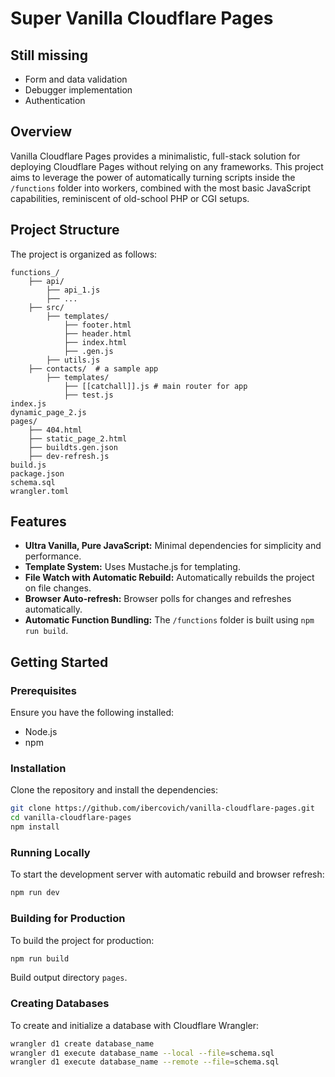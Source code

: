 # Super Vanilla Cloudflare Pages

## Still missing

- Form and data validation
- Debugger implementation
- Authentication

## Overview

Vanilla Cloudflare Pages provides a minimalistic, full-stack solution for deploying Cloudflare Pages without relying on any frameworks. This project aims to leverage the power of automatically turning scripts inside the `/functions` folder into workers, combined with the most basic JavaScript capabilities, reminiscent of old-school PHP or CGI setups.

## Project Structure

The project is organized as follows:

```
functions_/
    ├── api/
        ├── api_1.js
        ├── ...
    ├── src/
        ├── templates/
            ├── footer.html
            ├── header.html
            ├── index.html
            ├── .gen.js
        ├── utils.js
    ├── contacts/  # a sample app
        ├── templates/
            ├── [[catchall]].js # main router for app
            ├── test.js
index.js
dynamic_page_2.js
pages/
    ├── 404.html
    ├── static_page_2.html
    ├── buildts.gen.json
    ├── dev-refresh.js
build.js
package.json
schema.sql
wrangler.toml
```

## Features

- **Ultra Vanilla, Pure JavaScript:** Minimal dependencies for simplicity and performance.
- **Template System:** Uses Mustache.js for templating.
- **File Watch with Automatic Rebuild:** Automatically rebuilds the project on file changes.
- **Browser Auto-refresh:** Browser polls for changes and refreshes automatically.
- **Automatic Function Bundling:** The `/functions` folder is built using `npm run build`.

## Getting Started

### Prerequisites

Ensure you have the following installed:

- Node.js
- npm

### Installation

Clone the repository and install the dependencies:

```sh
git clone https://github.com/ibercovich/vanilla-cloudflare-pages.git
cd vanilla-cloudflare-pages
npm install
```

### Running Locally

To start the development server with automatic rebuild and browser refresh:

```sh
npm run dev
```

### Building for Production

To build the project for production:

```sh
npm run build
```

Build output directory `pages`.

### Creating Databases

To create and initialize a database with Cloudflare Wrangler:

```sh
wrangler d1 create database_name
wrangler d1 execute database_name --local --file=schema.sql
wrangler d1 execute database_name --remote --file=schema.sql
```
